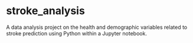 # stroke_analysis
A data analysis project on the health and demographic variables related to stroke prediction using Python within a Jupyter notebook.

